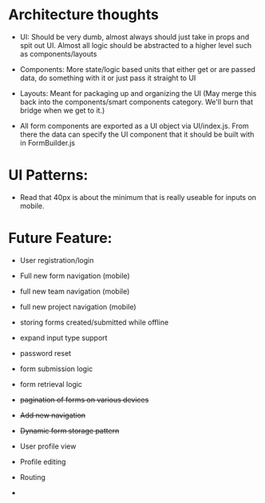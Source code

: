 # Architecture thoughts

- UI: Should be very dumb, almost always should just take in props and spit out UI. Almost all logic should be abstracted to a higher level such as components/layouts

- Components: More state/logic based units that either get or are passed data, do something with it or just pass it straight to UI

- Layouts: Meant for packaging up and organizing the UI (May merge this back into the components/smart components category. We'll burn that bridge when we get to it.)

- All form components are exported as a UI object via UI/index.js. From there the data can specify the UI component that it should be built with in FormBuilder.js

# UI Patterns:

- Read that 40px is about the minimum that is really useable for inputs on mobile.

# Future Feature:

- User registration/login

- Full new form navigation (mobile)

- full new team navigation (mobile)

- full new project navigation (mobile)

- storing forms created/submitted while offline

- expand input type support

- password reset

- form submission logic

- form retrieval logic

- ~~pagination of forms on various devices~~

- ~~Add new navigation~~

- ~~Dynamic form storage pattern~~

- User profile view

- Profile editing

- Routing

-
